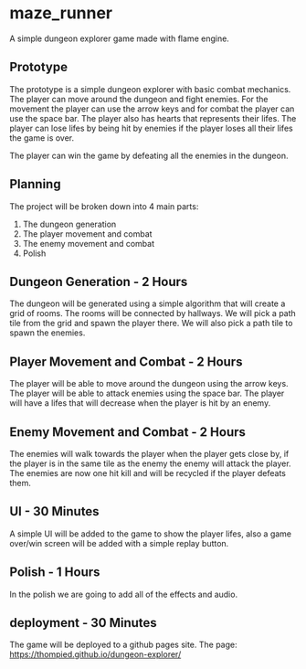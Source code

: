 # maze_runner
A simple dungeon explorer game made with flame engine.

## Prototype
The prototype is a simple dungeon explorer with basic combat mechanics. The player can move around the dungeon and fight enemies. 
For the movement the player can use the arrow keys and for combat the player can use the space bar. The player also has hearts that represents their lifes. The player can lose lifes by being hit by enemies if the player loses all their lifes the game is over. 

The player can win the game by defeating all the enemies in the dungeon.

## Planning
The project will be broken down into 4 main parts:
1. The dungeon generation
2. The player movement and combat
3. The enemy movement and combat
4. Polish

## Dungeon Generation - 2 Hours
The dungeon will be generated using a simple algorithm that will create a grid of rooms. The rooms will be connected by hallways. We will pick a path tile from the grid and spawn the player there. We will also pick a path tile to spawn the enemies.

## Player Movement and Combat - 2 Hours
The player will be able to move around the dungeon using the arrow keys. The player will be able to attack enemies using the space bar. The player will have a lifes that will decrease when the player is hit by an enemy. 

## Enemy Movement and Combat - 2 Hours
The enemies will walk towards the player when the player gets close by, if the player is in the same tile as the enemy the enemy will attack the player. The enemies are now one hit kill and will be recycled if the player defeats them.

## UI - 30 Minutes
A simple UI will be added to the game to show the player lifes, also a game over/win screen will be added with a simple replay button.

## Polish - 1 Hours
In the polish we are going to add all of the effects and audio. 

## deployment - 30 Minutes
The game will be deployed to a github pages site. 
The page: https://thompied.github.io/dungeon-explorer/

